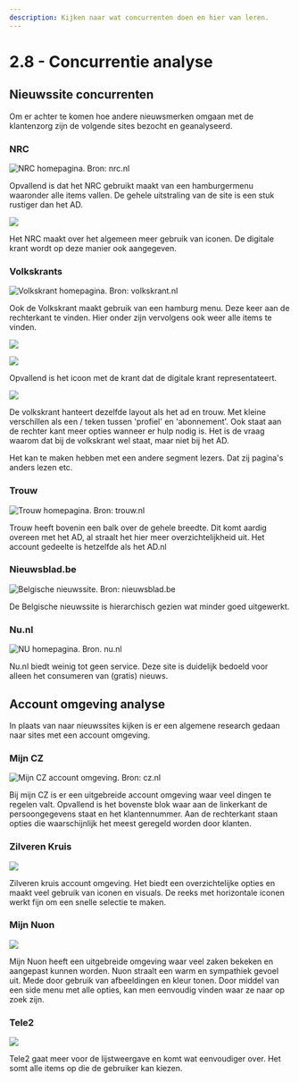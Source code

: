 ```yaml
---
description: Kijken naar wat concurrenten doen en hier van leren.
---
```


# 2.8 - Concurrentie analyse

## Nieuwssite concurrenten

Om er achter te komen hoe andere nieuwsmerken omgaan met de klantenzorg zijn de volgende sites bezocht en geanalyseerd.

### NRC

![NRC homepagina. Bron: nrc.nl](../.gitbook/assets/screen-shot-2018-04-26-at-16.36.40.png)

Opvallend is dat het NRC gebruikt maakt van een hamburgermenu waaronder alle items vallen. De gehele uitstraling van de site is een stuk rustiger dan het AD.



![](../.gitbook/assets/screen-shot-2018-05-10-at-16.53.12.png)

Het NRC maakt over het algemeen meer gebruik van iconen. De digitale krant wordt op deze manier ook aangegeven.

### Volkskrants

![Volkskrant homepagina. Bron: volkskrant.nl](../.gitbook/assets/screen-shot-2018-05-10-at-16.31.06.png)

Ook de Volkskrant maakt gebruik van een hamburg menu. Deze keer aan de rechterkant te vinden. Hier onder zijn vervolgens ook weer alle items te vinden.

![](../.gitbook/assets/screen-shot-2018-05-10-at-16.39.56.png)



![](../.gitbook/assets/screen-shot-2018-05-10-at-16.53.01.png)

Opvallend is het icoon met de krant dat de digitale krant representateert.

![](../.gitbook/assets/screen-shot-2018-05-10-at-20.10.37.png)

De volkskrant hanteert dezelfde layout als het ad en trouw. Met kleine verschillen als een / teken tussen 'profiel' en 'abonnement'. Ook staat aan de rechter kant meer opties wanneer er hulp nodig is. Het is de vraag waarom dat bij de volkskrant wel staat, maar niet bij het AD.

Het kan te maken hebben met een andere segment lezers. Dat zij pagina's anders lezen etc.

### Trouw

![Trouw homepagina. Bron: trouw.nl](../.gitbook/assets/screen-shot-2018-05-10-at-16.33.17.png)

Trouw heeft bovenin een balk over de gehele breedte. Dit komt aardig overeen met het AD, al straalt het hier meer overzichtelijkheid uit. Het account gedeelte is hetzelfde als het AD.nl



### Nieuwsblad.be

![Belgische nieuwssite. Bron: nieuwsblad.be](../.gitbook/assets/screen-shot-2018-04-30-at-14.03.58.png)

De Belgische nieuwssite is hierarchisch gezien wat minder goed uitgewerkt.



### Nu.nl

![NU homepagina. Bron. nu.nl](../.gitbook/assets/screen-shot-2018-05-10-at-16.51.29.png)

Nu.nl biedt weinig tot geen service. Deze site is duidelijk bedoeld voor alleen het consumeren van \(gratis\) nieuws.

## Account omgeving analyse

In plaats van naar nieuwssites kijken is er een algemene research gedaan naar sites met een account omgeving.

### Mijn CZ

![Mijn CZ account omgeving. Bron: cz.nl](../.gitbook/assets/screencapture-mijn-cz-nl-2018-05-02-14_30_31.png)

Bij mijn CZ is er een uitgebreide account omgeving waar veel dingen te regelen valt. Opvallend is het bovenste blok waar aan de linkerkant de persoongegevens staat en het klantennummer. Aan de rechterkant staan opties die waarschijnlijk het meest geregeld worden door klanten.

### Zilveren Kruis

![](../.gitbook/assets/screen-shot-2018-05-10-at-20.08.41.png)

Zilveren kruis account omgeving. Het biedt een overzichtelijke opties en maakt veel gebruik van iconen en visuals. De reeks met horizontale iconen werkt fijn om een snelle selectie te maken.

### Mijn Nuon

![](../.gitbook/assets/screen-shot-2018-05-10-at-20.07.02.png)

Mijn Nuon heeft een uitgebreide omgeving waar veel zaken bekeken en aangepast kunnen worden. Nuon straalt een warm en sympathiek gevoel uit. Mede door gebruik van afbeeldingen en kleur tonen. Door middel van een side menu met alle opties, kan men eenvoudig vinden waar ze naar op zoek zijn.

### Tele2

![](../.gitbook/assets/screen-shot-2018-05-10-at-20.07.21.png)

Tele2 gaat meer voor de lijstweergave en komt wat eenvoudiger over. Het somt alle items op die de gebruiker kan kiezen.


